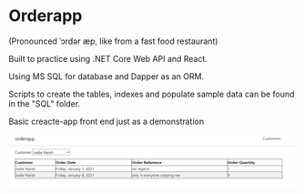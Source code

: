 # Orderapp
(Pronounced ˈɔrdər æp, like from a fast food restaurant)

Built to practice using .NET Core Web API and React.

Using MS SQL for database and Dapper as an ORM.

Scripts to create the tables, indexes and populate sample data can be found in the "SQL" folder.

Basic creacte-app front end just as a demonstration

![](images/screenshot-1.png)